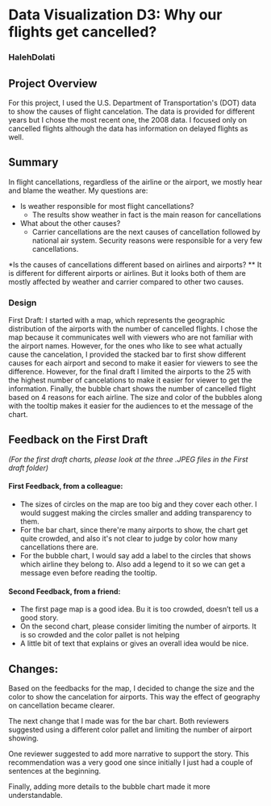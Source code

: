 # Data Visualization D3: Why our flights get cancelled?
### HalehDolati

## Project Overview

For this project, I used the U.S. Department of Transportation's (DOT) data to show the causes of flight cancelation.  The data is provided for different years but I chose the most recent one, the 2008 data. I focused only on cancelled flights although the data has information on delayed flights as well.

## Summary

In flight cancellations, regardless of the airline or the airport, we mostly hear and blame the weather.  My questions are:
* Is weather responsible for most flight cancellations? 
	* The results show weather in fact is the main reason for cancellations
* What about the other causes?
	* Carrier cancellations are the next causes of cancellation followed by national air system. Security reasons were responsible for a very few cancellations.  

*Is the causes of cancellations different based on airlines and airports? 
** It is different for different airports or airlines. But it looks both of them are mostly affected by weather and carrier compared to other two causes.

### Design

First Draft:  I started with a map, which represents the geographic distribution of the airports with the number of cancelled flights. I chose the map because it communicates well with viewers who are not familiar with the airport names. However, for the ones who like to see what actually cause the cancelation, I provided the stacked bar to first show different causes for each airport and second to make it easier for viewers to see the difference. However, for the final draft I limited the airports to the 25 with the highest number of cancelations to make it easier for viewer to get the information. Finally, the bubble chart shows the number of cancelled flight based on 4 reasons for each airline. The size and color of the bubbles along with the tooltip makes it easier for the audiences to et the message of the chart. 

## Feedback on the First Draft

_(For the first draft charts, please look at the three .JPEG files in the First draft folder)_

#### First Feedback, from a colleague:
* The sizes of circles on the map are too big and they cover each other. I would suggest making the circles smaller and adding transparency to them.
* For the bar chart, since there're many airports to show, the chart get quite crowded, and also it's not clear to judge by color how many cancellations there are.  
* For the bubble chart, I would say add a label to the circles that shows which airline they belong to. Also add a legend to it so we can get a message even before reading the tooltip. 

#### Second Feedback, from a friend:
* The first page map is a good idea. Bu it is too crowded, doesn’t tell us a good story. 
* On the second chart, please consider limiting the number of airports. It is so crowded and the color pallet is not helping
* A little bit of text that explains or gives an overall idea would be nice. 

## Changes:
Based on the feedbacks for the map, I decided to change the size and the color to show the cancelation for airports.  This way the effect of geography on cancellation became clearer.

The next change that I made was for the bar chart. Both reviewers suggested using a different color pallet and limiting the number of airport showing. 

One reviewer suggested to add more narrative to support the story.  This recommendation was a very good one since initially I just had a couple of sentences at the beginning. 

Finally, adding more details to the bubble chart made it more understandable. 